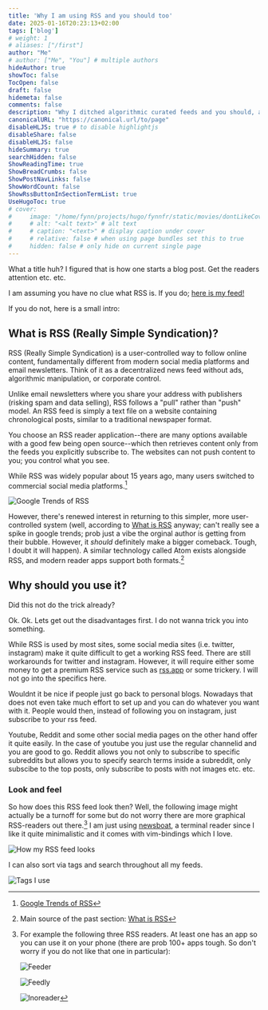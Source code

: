 ```yaml
---
title: 'Why I am using RSS and you should too'
date: 2025-01-16T20:23:13+02:00
tags: ['blog']
# weight: 1
# aliases: ["/first"]
author: "Me"
# author: ["Me", "You"] # multiple authors
hideAuthor: true
showToc: false
TocOpen: false
draft: false
hidemeta: false
comments: false
description: "Why I ditched algorithmic curated feeds and you should, at the very least, consider doing the same"
canonicalURL: "https://canonical.url/to/page"
disableHLJS: true # to disable highlightjs
disableShare: false
disableHLJS: false
hideSummary: true
searchHidden: false
ShowReadingTime: true
ShowBreadCrumbs: false
ShowPostNavLinks: false
ShowWordCount: false
ShowRssButtonInSectionTermList: true
UseHugoToc: true
# cover:
#     image: "/home/fynn/projects/hugo/fynnfr/static/movies/dontLikeCover.png" # image path/url
#     # alt: "<alt text>" # alt text
#     # caption: "<text>" # display caption under cover
#     # relative: false # when using page bundles set this to true
#     hidden: false # only hide on current single page
---
```

What a title huh? I figured that is how one starts a blog post. Get the readers attention etc. etc.

I am assuming you have no clue what RSS is. If you do; [here is my feed!](https://fynnfr.org/blog/index.xml)

If you do not, here is a small intro:

## What is RSS (Really Simple Syndication)?

RSS (Really Simple Syndication) is a user-controlled way to follow online content, fundamentally different from modern social media platforms and email newsletters. Think of it as a decentralized news feed without ads, algorithmic manipulation, or corporate control.

Unlike email newsletters where you share your address with publishers (risking spam and data selling), RSS follows a "pull" rather than "push" model. An RSS feed is simply a text file on a website containing chronological posts, similar to a traditional newspaper format.

You choose an RSS reader application--there are many options available with a good few being open source--which then retrieves content only from the feeds you explicitly subscribe to.
The websites can not push content to you; you control what you see.

While RSS was widely popular about 15 years ago, many users switched to commercial social media platforms.[^1]

![Google Trends of RSS](/blog/rss/googleTrendsRSS.png)

However, there's renewed interest in returning to this simpler, more user-controlled system (well, according to [What is RSS](https://ncase.me/rss/) anyway; can't really see a spike in google trends; prob just a vibe the orginal author is getting from their bubble. However, it *should* definitely make a bigger comeback. Tough, I doubt it will happen). A similar technology called Atom exists alongside RSS, and modern reader apps support both formats.[^2]

## Why should you use it?

Did this not do the trick already?

Ok. Ok. Lets get out the disadvantages first. I do not wanna trick you into something. 

While RSS is used by most sites, some social media sites (i.e. twitter, instagram) make it quite difficult to get a working RSS feed.
There are still workarounds for twitter and instagram. However, it will require either some money to get a premium RSS service such as [rss.app](https://rss.app/) or some trickery. I will not go into the specifics here.

Wouldnt it be nice if people just go back to personal blogs. Nowadays that does not even take much effort to set up and you can do whatever you want with it. People would then, instead of following you on instagram, just subscribe to your rss feed.

Youtube, Reddit and some other social media pages on the other hand offer it quite easily. In the case of youtube you just use the regular channelid and you are good to go. Reddit allows you not only to subscribe to specific subreddits but allows you to specify search terms inside a subreddit, only subscibe to the top posts, only subscribe to posts with not images etc. etc.

### Look and feel

So how does this RSS feed look then? Well, the following image might actually be a turnoff for some but do not worry there are more graphical RSS-readers out there.[^3] I am just using [newsboat](https://newsboat.org/), a terminal reader since I like it quite minimalistic and it comes with vim-bindings which I love.

![How my RSS feed looks](/blog/rss/rssColage.png)

I can also sort via tags and search throughout all my feeds.

![Tags I use](/blog/rss/rssTags.png)

[^2]: Main source of the past section: [What is RSS](https://ncase.me/rss/)

[^1]: [Google Trends of RSS](https://trends.google.com/trends/explore?date=all&q=RSS&hl=en-US)

[^3]: For example the following three RSS readers. At least one has an app so you can use it on your phone (there are prob 100+ apps tough. So don't worry if you do not like that one in particular):

    ![Feeder](/blog/rss/feeder.png)

    ![Feedly](/blog/rss/feedly.png)

    ![Inoreader](/blog/rss/inoreader.png)
